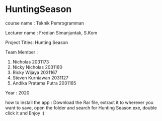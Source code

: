# HuntingSeason

course name   : Teknik Pemrogramman

Lecturer name : Fredian Simanjuntak, S.Kom

Project Titles: Hunting Season

Team Member   :
1. Nicholas 2031173
2. Nicky Nicholas 2031160
3. Ricky Wijaya 2031167
4. Steven Kurniawan 2031127
5. Andika Pratama Putra 2031165

Year : 2020

how to install the app :
Download the Rar file, extract it to wherever you want to save, open the folder and search for Hunting Season.exe, double click it and Enjoy :)
